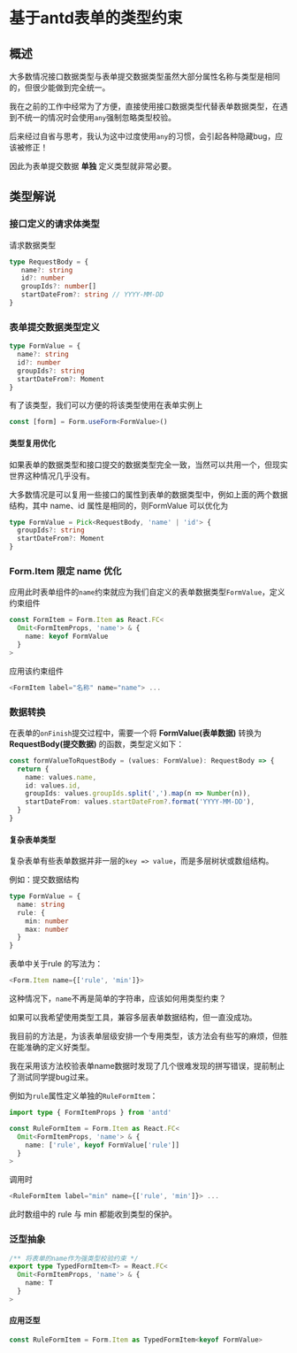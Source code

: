 # 基于antd表单的类型约束

## 概述

大多数情况接口数据类型与表单提交数据类型虽然大部分属性名称与类型是相同的，但很少能做到完全统一。

我在之前的工作中经常为了方便，直接使用接口数据类型代替表单数据类型，在遇到不统一的情况时会使用`any`强制忽略类型校验。

后来经过自省与思考，我认为这中过度使用`any`的习惯，会引起各种隐藏bug，应该被修正！

因此为表单提交数据 **单独** 定义类型就非常必要。

## 类型解说

### 接口定义的请求体类型

请求数据类型

```typescript
type RequestBody = {
   name?: string
   id?: number
   groupIds?: number[]
   startDateFrom?: string // YYYY-MM-DD
}
```

### 表单提交数据类型定义

```typescript
type FormValue = {
  name?: string
  id?: number
  groupIds?: string
  startDateFrom?: Moment
}
```

有了该类型，我们可以方便的将该类型使用在表单实例上

```typescript
const [form] = Form.useForm<FormValue>()
```

#### 类型复用优化

如果表单的数据类型和接口提交的数据类型完全一致，当然可以共用一个，但现实世界这种情况几乎没有。

大多数情况是可以复用一些接口的属性到表单的数据类型中，例如上面的两个数据结构，其中 name、id 属性是相同的，则FormValue 可以优化为

```typescript
type FormValue = Pick<RequestBody, 'name' | 'id'> {
  groupIds?: string
  startDateFrom?: Moment
}
```

### Form.Item 限定 name 优化

应用此时表单组件的`name`约束就应为我们自定义的表单数据类型`FormValue`，定义约束组件

```typescript
const FormItem = Form.Item as React.FC<
  Omit<FormItemProps, 'name'> & {
    name: keyof FormValue
  }
>
```

应用该约束组件

```typescript
<FormItem label="名称" name="name"> ...
```

### 数据转换

在表单的`onFinish`提交过程中，需要一个将 **FormValue(表单数据)** 转换为 **RequestBody(提交数据)** 的函数，类型定义如下：

```typescript
const formValueToRquestBody = (values: FormValue): RequestBody => {
  return {
    name: values.name,
    id: values.id,
    groupIds: values.groupIds.split(',').map(n => Number(n)),
    startDateFrom: values.startDateFrom?.format('YYYY-MM-DD'),
  }
}
```

#### 复杂表单类型

复杂表单有些表单数据并非一层的`key => value`，而是多层树状或数组结构。

例如：提交数据结构

```typescript
type FormValue = {
  name: string
  rule: {
    min: number
    max: number
  }
}
```

表单中关于rule 的写法为：

```typescript
<Form.Item name={['rule', 'min']}>
```

这种情况下，`name`不再是简单的字符串，应该如何用类型约束？

如果可以我希望使用类型工具，兼容多层表单数据结构，但一直没成功。

我目前的方法是，为该表单层级安排一个专用类型，该方法会有些写的麻烦，但胜在能准确的定义好类型。

我在采用该方法校验表单name数据时发现了几个很难发现的拼写错误，提前制止了测试同学提bug过来。

例如为`rule`属性定义单独的`RuleFormItem`：

```typescript
import type { FormItemProps } from 'antd'

const RuleFormItem = Form.Item as React.FC<
  Omit<FormItemProps, 'name'> & {
    name: ['rule', keyof FormValue['rule']]
  }
>
```

调用时

```typescript
<RuleFormItem label="min" name={['rule', 'min']}> ...
```

此时数组中的 rule 与 min 都能收到类型的保护。

### 泛型抽象

```typescript
/** 将表单的name作为强类型校验约束 */
export type TypedFormItem<T> = React.FC<
  Omit<FormItemProps, 'name'> & {
    name: T
  }
>
```

#### 应用泛型

```typescript
const RuleFormItem = Form.Item as TypedFormItem<keyof FormValue>
```
